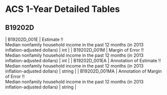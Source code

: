 # ACS 1-Year Detailed Tables

## B19202D

| B19202D_001E | Estimate !!<br>Median nonfamily household income in the past 12 months (in 2013 inflation-adjusted dollars) | int |
| B19202D_001M | Margin of Error !!<br>Median nonfamily household income in the past 12 months (in 2013 inflation-adjusted dollars) | int |
| B19202D_001EA | Annotation of Estimate !!<br>Median nonfamily household income in the past 12 months (in 2013 inflation-adjusted dollars) | string |
| B19202D_001MA | Annotation of Margin of Error !!<br>Median nonfamily household income in the past 12 months (in 2013 inflation-adjusted dollars) | string |


